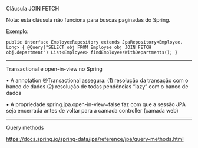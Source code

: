 Cláusula JOIN FETCH

Nota: esta cláusula não funciona para buscas paginadas do Spring.

Exemplo:

`public interface EmployeeRepository extends JpaRepository<Employee, Long> {
@Query("SELECT obj FROM Employee obj JOIN FETCH obj.department")
List<Employee> findEmployeesWithDepartments();
}`

---

Transactional e open-in-view no Spring

• A annotation @Transactional assegura:
(1) resolução da transação com o banco de dados
(2) resolução de todas pendências “lazy” com o banco de dados

• A propriedade spring.jpa.open-in-view=false faz com que a sessão
JPA seja encerrada antes de voltar para a camada controller
(camada web)

---

Query methods

https://docs.spring.io/spring-data/jpa/reference/jpa/query-methods.html
